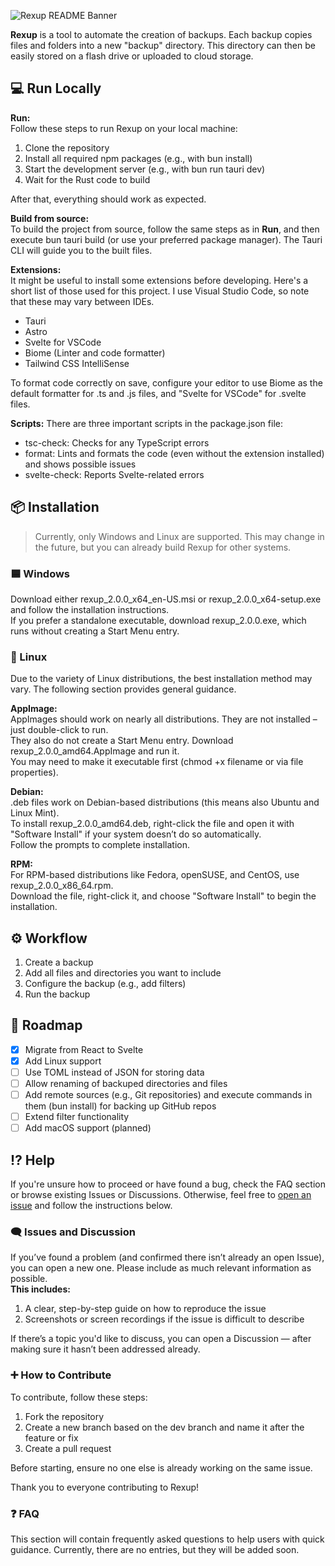 ![Rexup README Banner](https://github.com/user-attachments/assets/228e2bd0-a768-4c92-abcf-c9acbc81876e)

**Rexup** is a tool to automate the creation of backups. Each backup copies files and folders into a new "backup" directory. This directory can then be easily stored on a flash drive or uploaded to cloud storage.

## 💻 Run Locally

**Run:**  
Follow these steps to run Rexup on your local machine:

1. Clone the repository  
2. Install all required npm packages (e.g., with bun install)  
3. Start the development server (e.g., with bun run tauri dev)  
4. Wait for the Rust code to build  

After that, everything should work as expected.

**Build from source:**  
To build the project from source, follow the same steps as in **Run**, and then execute bun tauri build (or use your preferred package manager). The Tauri CLI will guide you to the built files.

**Extensions:**  
It might be useful to install some extensions before developing. Here's a short list of those used for this project. I use Visual Studio Code, so note that these may vary between IDEs.

- Tauri  
- Astro  
- Svelte for VSCode  
- Biome (Linter and code formatter)  
- Tailwind CSS IntelliSense  

To format code correctly on save, configure your editor to use Biome as the default formatter for .ts and .js files, and "Svelte for VSCode" for .svelte files.

**Scripts:**
There are three important scripts in the package.json file:

- tsc-check: Checks for any TypeScript errors  
- format: Lints and formats the code (even without the extension installed) and shows possible issues  
- svelte-check: Reports Svelte-related errors  

## 📦 Installation

> Currently, only Windows and Linux are supported. This may change in the future, but you can already build Rexup for other systems.

### 🟦 Windows

Download either rexup_2.0.0_x64_en-US.msi or rexup_2.0.0_x64-setup.exe and follow the installation instructions.  
If you prefer a standalone executable, download rexup_2.0.0.exe, which runs without creating a Start Menu entry.

### 🐧 Linux

Due to the variety of Linux distributions, the best installation method may vary. The following section provides general guidance.

**AppImage:**  
AppImages should work on nearly all distributions. They are not installed – just double-click to run.  
They also do not create a Start Menu entry. Download rexup_2.0.0_amd64.AppImage and run it.  
You may need to make it executable first (chmod +x filename or via file properties).

**Debian:**  
.deb files work on Debian-based distributions (this means also Ubuntu and Linux Mint).  
To install rexup_2.0.0_amd64.deb, right-click the file and open it with "Software Install" if your system doesn’t do so automatically.  
Follow the prompts to complete installation.

**RPM:**  
For RPM-based distributions like Fedora, openSUSE, and CentOS, use rexup_2.0.0_x86_64.rpm.  
Download the file, right-click it, and choose "Software Install" to begin the installation.

## ⚙️ Workflow

1. Create a backup  
2. Add all files and directories you want to include  
3. Configure the backup (e.g., add filters)  
4. Run the backup  

## 🚧 Roadmap

- [x] Migrate from React to Svelte  
- [x] Add Linux support  
- [ ] Use TOML instead of JSON for storing data
- [ ] Allow renaming of backuped directories and files  
- [ ] Add remote sources (e.g., Git repositories) and execute commands in them (bun install) for backing up GitHub repos  
- [ ] Extend filter functionality  
- [ ] Add macOS support (planned)  

## ⁉️ Help

If you're unsure how to proceed or have found a bug, check the FAQ section or browse existing Issues or Discussions. Otherwise, feel free to [open an issue](https://github.com/your-repo/issues) and follow the instructions below.

### 🗨️ Issues and Discussion

If you’ve found a problem (and confirmed there isn’t already an open Issue), you can open a new one. Please include as much relevant information as possible.  
**This includes:**

1. A clear, step-by-step guide on how to reproduce the issue  
2. Screenshots or screen recordings if the issue is difficult to describe  

If there’s a topic you'd like to discuss, you can open a Discussion — after making sure it hasn’t been addressed already.

### ➕️ How to Contribute

To contribute, follow these steps:

1. Fork the repository  
2. Create a new branch based on the dev branch and name it after the feature or fix  
3. Create a pull request  

Before starting, ensure no one else is already working on the same issue.

Thank you to everyone contributing to Rexup!

### ❓ FAQ

This section will contain frequently asked questions to help users with quick guidance. Currently, there are no entries, but they will be added soon.
